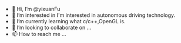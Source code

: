 - 👋 Hi, I’m @yixuanFu
- 👀 I’m interested in I'm interested in autonomous driving technology.
- 🌱 I’m currently learning what c/c++,OpenGL is.
- 💞️ I’m looking to collaborate on ...
- 📫 How to reach me ...

<!---
yixuanFu/yixuanFu is a ✨ special ✨ repository because its `README.md` (this file) appears on your GitHub profile.
You can click the Preview link to take a look at your changes.
--->
